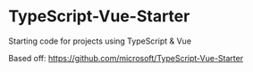 # TypeScript-Vue-Starter
Starting code for projects using TypeScript &amp; Vue

Based off: https://github.com/microsoft/TypeScript-Vue-Starter
